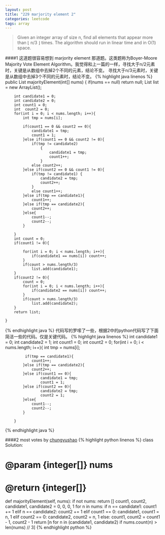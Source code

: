 ```yaml
---
layout: post
title: "229 marjority element 2"
categories: leetcode
tags: array
---
```


>Given an integer array of size n, find all elements that appear more than ⌊ n/3 ⌋ times. The algorithm should run in linear time and in O(1) space.

####1
这道题很容易想到 marjority element 那道题。这类题称为Boyer-Moore Majority Vote Element Algorithm。我觉得和上一篇的一样，寻找大于n/2元素时，关键是从数组中去掉2个不同的元素，结论不变。
寻找大于n/3元素时，关键是从数组中去掉3个不同的元素时，结论不变。
{% highlight java linenos %}
public List<Integer> majorityElement(int[] nums) {
     	if(nums == null) return null;
     	List<Integer> list = new ArrayList<Integer>();
     	
     	int candidate1 = 0;
     	int candidate2 = 0;
     	int count1 = 0;
     	int  count2 = 0;
     	for(int i = 0; i < nums.length; i++){
     		int tmp = nums[i];

     		if(count1 == 0 && count2 == 0){
     			candidate1 = tmp;
     			count1 = 1;
     		}else if(count1 == 0 && count2 != 0){
     			if(tmp != candidate2) 
     				{
     					candidate1 = tmp;
     					count1++;
     				}
     			else count2++;
     		}else if(count2 == 0 && count1 != 0){
     			if(tmp != candidate1) {
     				candidate2 = tmp;
     				count2++;
     			}
     			else count1++;
     		}else if(tmp == candidate1){
     			count1++;
     		}else if(tmp == candidate2){
     			count2++;
     		}else{
     			count1--;
     			count2--;
     		}

     	}
     	int count = 0;
     	if(count1 != 0){

     		for(int i = 0; i < nums.length; i++){
     			if(candidate1 == nums[i]) count++;
     		}
     		if(count > nums.length/3)
     			list.add(candidate1);
     	}
     	if(count2 != 0){
     		count = 0;
     		for(int i = 0; i < nums.length; i++){
     			if(candidate2 == nums[i]) count++;
     		}
     		if(count > nums.length/3)
     			list.add(candidate2);
     	}
     	return list;

    }
{% endhighlight java %}
代码写的罗嗦了一些，根据2中的python代码写了下面简洁一些的代码。仅是关键代码。
{% highlight java linenos %}
		int candidate1 = 0;
     	int candidate2 = 1;
     	int count1 = 0;
     	int  count2 = 0;
     	for(int i = 0; i < nums.length; i++){
     		int tmp = nums[i];

     		 if(tmp == candidate1){
     			count1++;
     		}else if(tmp == candidate2){
     			count2++;
     		}else if(count1 == 0){
                    candidate1 = tmp;
                    count1 = 1;
            }else if(count2 == 0){
                    candidate2 = tmp;
                    count2 = 1;
            }else{
     			count1--;
     			count2--;
     		}

     	}
{% endhighlight java %}

####2 most votes
by [chungyushao](https://leetcode.com/discuss/43248/boyer-moore-majority-vote-algorithm-and-my-elaboration)
{% highlight python linenos %}
class Solution:
# @param {integer[]} nums
# @return {integer[]}
def majorityElement(self, nums):
    if not nums:
        return []
    count1, count2, candidate1, candidate2 = 0, 0, 0, 1
    for n in nums:
        if n == candidate1:
            count1 += 1
        elif n == candidate2:
            count2 += 1
        elif count1 == 0:
            candidate1, count1 = n, 1
        elif count2 == 0:
            candidate2, count2 = n, 1
        else:
            count1, count2 = count1 - 1, count2 - 1
    return [n for n in (candidate1, candidate2)
                    if nums.count(n) > len(nums) // 3]
{% endhighlight python %}